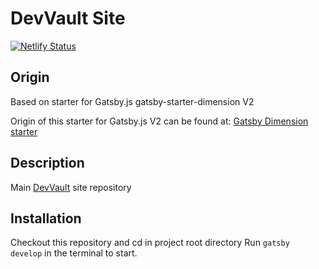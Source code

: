 # DevVault Site

[![Netlify Status](https://api.netlify.com/api/v1/badges/02c4cdb7-a54b-45bd-a4c4-119a1651c245/deploy-status)](https://app.netlify.com/sites/devvault/deploys)

## Origin

Based on starter for Gatsby.js gatsby-starter-dimension V2

Origin of this starter for Gatsby.js V2 can be found at:
[Gatsby Dimension starter](https://github.com/codebushi/gatsby-starter-dimension)

## Description

Main [DevVault](https://www.devvault.ru) site repository

## Installation

Checkout this repository and cd in project root directory
Run `gatsby develop` in the terminal to start.
